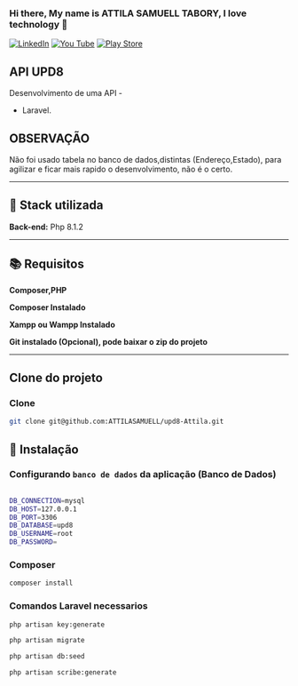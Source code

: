 

### Hi there, My name is ATTILA  SAMUELL TABORY, I love technology 👋

[![LinkedIn ](https://img.shields.io/badge/LinkedIn-0077B5?style=for-the-badge&logo=linkedin&logoColor=white)](https://www.linkedin.com/in/attila-samuell-98291216b/)
[![You Tube](https://img.shields.io/badge/YouTube-FF0000?style=for-the-badge&logo=youtube&logoColor=white)](https://www.youtube.com/channel/UCuX9fZZa3eR4LACYTPVZg5A/videos)
[![Play Store](https://img.shields.io/badge/Google_Play-414141?style=for-the-badge&logo=google-play&logoColor=white)](https://play.google.com/store/apps/details?id=attila.QRCodeGeradorLeitor)


## API UPD8 
Desenvolvimento de uma API  -
 + Laravel.
 
## OBSERVAÇÃO 
Não foi usado tabela no banco de dados,distintas (Endereço,Estado), para agilizar e ficar mais rapido o desenvolvimento, não é o certo.

---
## 🔧 Stack utilizada

**Back-end:** Php 8.1.2

---
## 📚 Requisitos
**Composer,PHP**


**Composer Instalado**


**Xampp ou Wampp Instalado**


**Git instalado (Opcional), pode baixar o zip do projeto**



---
##  Clone do projeto 
### Clone
```bash
git clone git@github.com:ATTILASAMUELL/upd8-Attila.git

```
## 🚀 Instalação



### Configurando `banco de dados` da aplicação (Banco de Dados) 
```bash

DB_CONNECTION=mysql
DB_HOST=127.0.0.1
DB_PORT=3306
DB_DATABASE=upd8
DB_USERNAME=root
DB_PASSWORD=

```

### Composer 
```bash
composer install

```

### Comandos Laravel necessarios  
```bash
php artisan key:generate
```

```bash
php artisan migrate
```

```bash
php artisan db:seed
```

```bash
php artisan scribe:generate
```



